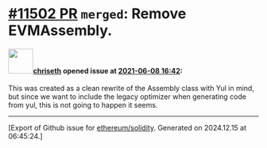 # [\#11502 PR](https://github.com/ethereum/solidity/pull/11502) `merged`: Remove EVMAssembly.

#### <img src="https://avatars.githubusercontent.com/u/9073706?v=4" width="50">[chriseth](https://github.com/chriseth) opened issue at [2021-06-08 16:42](https://github.com/ethereum/solidity/pull/11502):

This was created as a clean rewrite of the Assembly class with Yul in mind, but since we want to include the legacy optimizer when generating code from yul, this is not going to happen it seems.




-------------------------------------------------------------------------------



[Export of Github issue for [ethereum/solidity](https://github.com/ethereum/solidity). Generated on 2024.12.15 at 06:45:24.]
